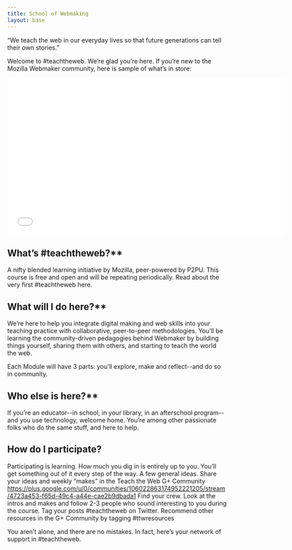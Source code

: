 ```yaml
---
title: School of Webmaking
layout: base
---
```


“We teach the web in our everyday lives so that future generations can tell their own stories.”

Welcome to #teachtheweb. We’re glad you’re here. If you’re new to the Mozilla Webmaker community, here is sample of what’s in store:

<iframe width="640" height="360" src="//www.youtube.com/embed/u6zEOOl4c7w" frameborder="0" allowfullscreen></iframe>

## What’s #teachtheweb?**

A nifty blended learning initiative by Mozilla, peer-powered by P2PU. This course is free and open and will be repeating periodically. Read about the very first #teachtheweb here.

## What will I do here?**

We’re here to help you integrate digital making and web skills into your teaching practice with collaborative, peer-to-peer methodologies. You’ll be learning the community-driven pedagogies behind Webmaker by building things yourself, sharing them with others, and starting to teach the world the web.

Each Module will have 3 parts: you’ll explore, make and reflect--and do so in community. 


## Who else is here?**

If you’re an educator--in school, in your library, in an afterschool program--and you use technology, welcome home. You’re among other passionate folks who do the same stuff, and here to help. 

## How do I participate?

Participating is learning. How much you dig in is entirely up to you. You’ll get something out of it every step of the way. A few general ideas.
Share your ideas and weekly “makes” in the Teach the Web G+ Community https://plus.google.com/u/0/communities/106022863174952221205/stream/4723a453-f65d-49c4-a44e-cae2b9dbada1
Find your crew. Look at the intros and makes and follow 2-3 people who sound interesting to you during the course.
Tag your posts #teachtheweb on Twitter.
Recommend other resources in the G+ Community by tagging #ttwresources

You aren’t alone, and there are no mistakes. In fact, here’s your network of support in #teachtheweb.



